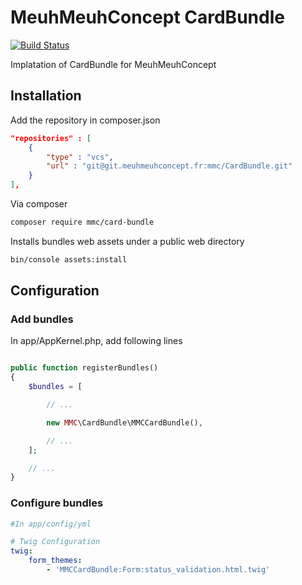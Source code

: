 # MeuhMeuhConcept CardBundle
[![Build Status](https://travis-ci.org/MeuhMeuhConcept/CardBundle.svg?branch=master)](https://travis-ci.org/MeuhMeuhConcept/CardBundle)

Implatation of CardBundle for MeuhMeuhConcept

## Installation

Add the repository in composer.json
```json
"repositories" : [
    {
        "type" : "vcs",
        "url" : "git@git.meuhmeuhconcept.fr:mmc/CardBundle.git"
    }
],
```

Via composer
```bash
composer require mmc/card-bundle
```
Installs bundles web assets under a public web directory
```bash
bin/console assets:install
```
## Configuration

### Add bundles
In app/AppKernel.php, add following lines

```php

public function registerBundles()
{
    $bundles = [

        // ...

        new MMC\CardBundle\MMCCardBundle(),

        // ...
    ];

    // ...
}
```

### Configure bundles

```yml
#In app/config/yml

# Twig Configuration
twig:
    form_themes:
        - 'MMCCardBundle:Form:status_validation.html.twig'
```